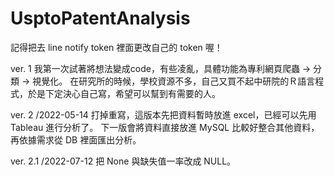 # UsptoPatentAnalysis
記得把去 line notify token 裡面更改自己的 token 喔！

ver. 1
我第一次試著將想法變成code，有些凌亂，具體功能為專利網頁爬蟲 -> 分類 -> 視覺化。
在研究所的時候，學校資源不多，自己又買不起中研院的Ｒ語言程式，於是下定決心自己寫，希望可以幫到有需要的人。

ver. 2 /2022-05-14
打掉重寫，這版本先把資料暫時放進 excel，已經可以先用 Tableau 進行分析了。
下一版會將資料直接放進 MySQL 比較好整合其他資料，再依據需求從 DB 裡面匯出分析。

ver. 2.1 /2022-07-12
把 None 與缺失值一率改成 NULL。